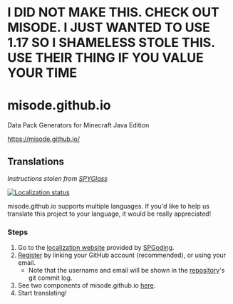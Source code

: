 # I DID NOT MAKE THIS. CHECK OUT MISODE. I JUST WANTED TO USE 1.17 SO I SHAMELESS STOLE THIS. USE THEIR THING IF YOU VALUE YOUR TIME

# misode.github.io
Data Pack Generators for Minecraft Java Edition

https://misode.github.io/

## Translations
*Instructions stolen from [SPYGlass](https://github.com/SPYGlassMC/SPYGlass)*

[![Localization status](https://l10n.spgoding.com/widgets/minecraft-schemas/-/multi-auto.svg)](https://l10n.spgoding.com/engage/minecraft-schemas/?utm_source=widget)

misode.github.io supports multiple languages. If you'd like to help us translate this project to your language, it would be really appreciated!

### Steps

1. Go to the [localization website](https://l10n.spgoding.com) provided by [SPGoding](https://github.com/SPGoding).
2. [Register](https://l10n.spgoding.com/accounts/register) by linking your GitHub account (recommended), or using your email.
    - Note that the username and email will be shown in the [repository](https://github.com/misode/misode.github.io)'s git commit log.
3. See two components of misode.github.io [here](https://l10n.spgoding.com/projects/minecraft-schemas/).
4. Start translating!
